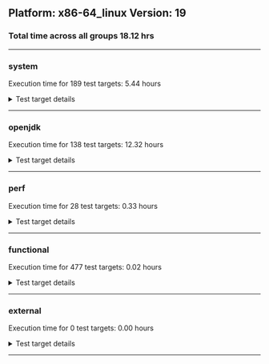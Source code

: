 ## Platform: x86-64_linux Version: 19 
### Total time across all groups 18.12 hrs 
---

###  system
 Execution time for  189  test targets:  5.44  hours
<details><summary>Test target details</summary>

| Test Target Name | Time |
| --- | --- |
| TestJlmRemoteThreadAuth_1 | 956348.00  ms|
| TestJlmRemoteThreadAuth_0 | 935874.00  ms|
| TestJlmRemoteThreadNoAuth_1 | 894273.00  ms|
| TestJlmRemoteThreadNoAuth_0 | 874737.00  ms|
| TestJlmRemoteMemoryAuth_0 | 753542.00  ms|
| TestJlmRemoteMemoryAuth_1 | 751542.00  ms|
| TestJlmRemoteMemoryNoAuth_1 | 715345.00  ms|
| TestJlmRemoteMemoryNoAuth_0 | 713647.00  ms|
| TestJlmRemoteClassAuth_0 | 706729.00  ms|
| TestJlmRemoteClassAuth_1 | 706358.00  ms|
| MiniMix_aot_5m_0 | 687066.00  ms|
| TestJlmRemoteClassNoAuth_1 | 686897.00  ms|
| TestJlmRemoteClassNoAuth_0 | 685752.00  ms|
| ConcurrentLoadTest_5m_0 | 347341.00  ms|
| ConcurrentLoadTest_5m_1 | 346937.00  ms|
| MiniMix_5m_0 | 346151.00  ms|
| MiniMix_5m_1 | 344284.00  ms|
| DBBLoadTest_5m_0 | 310359.00  ms|
| DBBLoadTest_5m_1 | 308754.00  ms|
| NioLoadTest_5m_1 | 308753.00  ms|
| NioLoadTest_5m_0 | 308499.00  ms|
| MauveSingleInvocLoad_HS_5m_1 | 303064.00  ms|
| MauveSingleThrdLoad_HS_5m_1 | 303025.00  ms|
| MauveMultiThrdLoad_5m_1 | 302991.00  ms|
| MauveSingleThrdLoad_HS_5m_0 | 302989.00  ms|
| MauveSingleInvocLoad_HS_5m_0 | 302975.00  ms|
| MauveMultiThrdLoad_5m_0 | 302947.00  ms|
| LambdaLoadTest_HS_5m_0 | 302916.00  ms|
| MathLoadTest_bigdecimal_5m_0 | 302799.00  ms|
| LambdaLoadTest_HS_5m_1 | 302729.00  ms|
| MathLoadTest_all_5m_1 | 302693.00  ms|
| MathLoadTest_bigdecimal_5m_1 | 302666.00  ms|
| ClassLoadingTest_5m_1 | 302662.00  ms|
| ClassLoadingTest_5m_0 | 302658.00  ms|
| MathLoadTest_all_5m_0 | 302633.00  ms|
| MathLoadTest_autosimd_5m_1 | 302605.00  ms|
| MathLoadTest_autosimd_5m_0 | 302596.00  ms|
| LangLoadTest_5m_0 | 302583.00  ms|
| UtilLoadTest_5m_1 | 302497.00  ms|
| LangLoadTest_5m_1 | 302467.00  ms|
| UtilLoadTest_5m_0 | 302409.00  ms|
| TestJlmRemoteNotifierProxyAuth_1 | 156729.00  ms|
| TestJlmRemoteNotifierProxyAuth_0 | 156591.00  ms|
| CLLoad_1 | 53836.00  ms|
| CLLoad_0 | 53704.00  ms|
| HCRLateAttachWorkload_previewEnabled_0 | 40132.00  ms|
| LockingLoadTest_0 | 32580.00  ms|
| LockingLoadTest_1 | 32493.00  ms|
| TestJlmLocal_1 | 27392.00  ms|
| TestJlmLocal_0 | 27365.00  ms|
| HCRLateAttachWorkload_previewEnabled_1 | 20744.00  ms|
| ParallelStreamsLoadTest_HS_1 | 20627.00  ms|
| ParallelStreamsLoadTest_HS_0 | 18703.00  ms|
| Jlink_ReqMod_0 | 7191.00  ms|
| Jlink_ReqMod_1 | 7188.00  ms|
| Jlink_GenOpt_1 | 6591.00  ms|
| Jlink_GenOpt_0 | 6542.00  ms|
| Jlink_AddMLimitM_1 | 6385.00  ms|
| Jlink_AddMLimitM_0 | 6380.00  ms|
| PatModImg_Adv_0 | 4853.00  ms|
| PatModImg_Adv_1 | 4826.00  ms|
| UpgModPath_Jar_0 | 4734.00  ms|
| UpgModPath_Jar_1 | 4706.00  ms|
| PatModImg_PlatMod_0 | 4686.00  ms|
| PatModImg_Unex_1 | 4645.00  ms|
| PatModImg_Unex_0 | 4633.00  ms|
| PatModImg_AppMod_0 | 4631.00  ms|
| UpgModPath_JarImg_1 | 4621.00  ms|
| UpgModPath_JarImg_0 | 4617.00  ms|
| CpMpJlink_1 | 4616.00  ms|
| PatModImg_PlatMod_1 | 4613.00  ms|
| PatModImg_AppMod_1 | 4610.00  ms|
| CpMpJlink_0 | 4522.00  ms|
| UpgModPath_Exp_0 | 4413.00  ms|
| UpgModPath_Exp_1 | 4395.00  ms|
| UpgModPath_ExpImg_1 | 4342.00  ms|
| UpgModPath_ExpImg_0 | 4340.00  ms|
| CLTestImg_1 | 4122.00  ms|
| CLTestImg_0 | 4042.00  ms|
| PatMod_Adv_0 | 2527.00  ms|
| PatMod_Adv_1 | 2482.00  ms|
| AutoMod_Impl1_0 | 2452.00  ms|
| AutoMod2_1 | 2448.00  ms|
| AutoMod_Impl2_0 | 2419.00  ms|
| AutoMod_Impl1_1 | 2398.00  ms|
| AutoMod1_1 | 2386.00  ms|
| AutoMod2_0 | 2381.00  ms|
| InternalAPIs_0 | 2378.00  ms|
| AutoMod_Impl2_1 | 2377.00  ms|
| PatMod_Unex_1 | 2355.00  ms|
| AutoMod1_0 | 2350.00  ms|
| InternalAPIs_1 | 2349.00  ms|
| CpMpModJar_0 | 2345.00  ms|
| CpMpModJar_1 | 2340.00  ms|
| PatMod_AppMod_0 | 2331.00  ms|
| PatMod_PlatMod_1 | 2328.00  ms|
| AutoMod_Impl3_1 | 2328.00  ms|
| PatMod_AppMod_1 | 2321.00  ms|
| PatMod_Unex_0 | 2321.00  ms|
| AutoMod_Impl3_0 | 2312.00  ms|
| PatMod_PlatMod_0 | 2273.00  ms|
| SLTest_1 | 1942.00  ms|
| SLTest_0 | 1935.00  ms|
| CpMp3_1 | 1635.00  ms|
| CpMpModJar2_1 | 1595.00  ms|
| CpMp3_0 | 1593.00  ms|
| CpMpModJar3_0 | 1584.00  ms|
| CpMpModJar2_0 | 1582.00  ms|
| CpMpModJar3_1 | 1553.00  ms|
| CLTest_0 | 1511.00  ms|
| CpMp2_1 | 1485.00  ms|
| CpMp2_0 | 1478.00  ms|
| CLTest_1 | 1474.00  ms|
| CpMp_CpMp_0 | 1472.00  ms|
| CpMp_CpMp_1 | 1458.00  ms|
| CpMp_MP_0 | 1457.00  ms|
| CpMp_MP_1 | 1456.00  ms|
| MachineInfo_0 | 310.00  ms|
| JdiTest_0 | 23.00  ms|
| CLStressLayers_1 | 19.00  ms|
| ExplMod_0 | 19.00  ms|
| CLStressCRI_1 | 19.00  ms|
| CLStressLayers_0 | 19.00  ms|
| ExplMod_1 | 19.00  ms|
| CLStressLayers_2 | 19.00  ms|
| CLStressCRI_2 | 18.00  ms|
| CLStressCRI_0 | 18.00  ms|
| ExplMod_2 | 18.00  ms|
| OAuthTest_0 | 17.00  ms|
| JdiTest_1 | 17.00  ms|
| JdiTest_2 | 17.00  ms|
| CpMpModJar_2 | 16.00  ms|
| CpMpModJar2_2 | 16.00  ms|
| CpMp3_2 | 15.00  ms|
| LambdaLoadTest_HS_5m_2 | 15.00  ms|
| TestJlmRemoteMemoryAuth_2 | 15.00  ms|
| UtilLoadTest_5m_2 | 15.00  ms|
| TestJlmRemoteClassNoAuth_2 | 15.00  ms|
| TestJlmRemoteMemoryNoAuth_2 | 15.00  ms|
| MathLoadTest_autosimd_5m_2 | 15.00  ms|
| PatModImg_Unex_2 | 15.00  ms|
| AutoMod1_2 | 15.00  ms|
| ClassLoadingTest_5m_2 | 14.00  ms|
| AutoMod_Impl2_2 | 14.00  ms|
| CpMpModJar3_2 | 14.00  ms|
| PatModImg_Adv_2 | 14.00  ms|
| MauveSingleThrdLoad_HS_5m_2 | 14.00  ms|
| CpMp2_2 | 14.00  ms|
| TestJlmRemoteNotifierProxyAuth_2 | 14.00  ms|
| UpgModPath_JarImg_2 | 14.00  ms|
| MiniMix_5m_2 | 14.00  ms|
| PatMod_Unex_2 | 14.00  ms|
| Jlink_AddMLimitM_2 | 14.00  ms|
| PatModImg_AppMod_2 | 14.00  ms|
| SLTest_2 | 14.00  ms|
| PatMod_PlatMod_2 | 14.00  ms|
| TestJlmRemoteThreadAuth_2 | 14.00  ms|
| MauveMultiThrdLoad_5m_2 | 14.00  ms|
| AutoMod2_2 | 14.00  ms|
| PatMod_AppMod_2 | 14.00  ms|
| TestJlmLocal_2 | 14.00  ms|
| AutoMod_Impl3_2 | 14.00  ms|
| ConcurrentLoadTest_5m_2 | 14.00  ms|
| NioLoadTest_5m_2 | 14.00  ms|
| PatMod_Adv_2 | 14.00  ms|
| CLTest_2 | 14.00  ms|
| MathLoadTest_bigdecimal_5m_2 | 14.00  ms|
| ParallelStreamsLoadTest_HS_2 | 14.00  ms|
| InternalAPIs_2 | 14.00  ms|
| CLLoad_2 | 14.00  ms|
| UpgModPath_Exp_2 | 14.00  ms|
| MathLoadTest_all_5m_2 | 14.00  ms|
| UpgModPath_Jar_2 | 14.00  ms|
| Jlink_GenOpt_2 | 14.00  ms|
| TestJlmRemoteClassAuth_2 | 14.00  ms|
| CpMp_MP_2 | 14.00  ms|
| CLTestImg_2 | 14.00  ms|
| AutoMod_Impl1_2 | 13.00  ms|
| LangLoadTest_5m_2 | 13.00  ms|
| MauveSingleInvocLoad_HS_5m_2 | 13.00  ms|
| PatModImg_PlatMod_2 | 13.00  ms|
| HCRLateAttachWorkload_previewEnabled_2 | 13.00  ms|
| CpMpJlink_2 | 13.00  ms|
| CpMp_CpMp_2 | 13.00  ms|
| TestJlmRemoteThreadNoAuth_2 | 13.00  ms|
| Jlink_ReqMod_2 | 13.00  ms|
| DBBLoadTest_5m_2 | 13.00  ms|
| LockingLoadTest_2 | 13.00  ms|
| UpgModPath_ExpImg_2 | 13.00  ms|
</details>

---

###  openjdk
 Execution time for  138  test targets:  12.32  hours
<details><summary>Test target details</summary>

| Test Target Name | Time |
| --- | --- |
| jvm_compiler_0 | 5744431.00  ms|
| jvm_compiler_1 | 5543494.00  ms|
| jdk_tools_0 | 3222498.00  ms|
| jdk_net_1 | 2758086.00  ms|
| jdk_tools_1 | 2492197.00  ms|
| jdk_net_0 | 2411056.00  ms|
| jdk_security3_1 | 2098824.00  ms|
| jdk_lang_1 | 2095054.00  ms|
| jdk_security3_0 | 2093975.00  ms|
| jdk_lang_0 | 907105.00  ms|
| jdk_util_1 | 896594.00  ms|
| jdk_util_0 | 886903.00  ms|
| jdk_nio_1 | 742892.00  ms|
| jdk_nio_0 | 712336.00  ms|
| jdk_jfr_1 | 665709.00  ms|
| jdk_jfr_0 | 652708.00  ms|
| jdk_vector_1 | 636559.00  ms|
| jdk_vector_0 | 554891.00  ms|
| jdk_jdi_0 | 497501.00  ms|
| jdk_jdi_1 | 489875.00  ms|
| jdk_jmx_1 | 427833.00  ms|
| jdk_beans_0 | 413194.00  ms|
| jdk_beans_1 | 411461.00  ms|
| jdk_security4_0 | 388715.00  ms|
| jdk_security4_1 | 386437.00  ms|
| jdk_jmx_0 | 377055.00  ms|
| hotspot_custom_0 | 313585.00  ms|
| hotspot_custom_1 | 312208.00  ms|
| hotspot_serviceability_jvmti_0 | 304828.00  ms|
| hotspot_serviceability_jvmti_1 | 300593.00  ms|
| jdk_time_0 | 256970.00  ms|
| jdk_other_1 | 254390.00  ms|
| jdk_time_1 | 248864.00  ms|
| jdk_security1_1 | 238164.00  ms|
| jdk_rmi_0 | 232579.00  ms|
| jdk_security1_0 | 226012.00  ms|
| jdk_other_0 | 222014.00  ms|
| jdk_imageio_1 | 203469.00  ms|
| jdk_imageio_0 | 201030.00  ms|
| jdk_foreign_0 | 195766.00  ms|
| jdk_rmi_1 | 172004.00  ms|
| jdk_foreign_1 | 166048.00  ms|
| jdk_management_1 | 147837.00  ms|
| jdk_management_0 | 141243.00  ms|
| jdk_instrument_1 | 135591.00  ms|
| jdk_instrument_0 | 131992.00  ms|
| jdk_security2_0 | 123880.00  ms|
| jdk_text_0 | 119314.00  ms|
| jdk_io_0 | 114570.00  ms|
| jdk_io_1 | 112909.00  ms|
| jdk_text_1 | 109816.00  ms|
| jdk_security2_1 | 108256.00  ms|
| jdk_math_0 | 86061.00  ms|
| jdk_math_1 | 85868.00  ms|
| jdk_custom_0 | 44164.00  ms|
| jdk_custom_1 | 41003.00  ms|
| jdk_svc_sanity_1 | 39263.00  ms|
| jdk_svc_sanity_0 | 39204.00  ms|
| jdk11_tier1_buffer_0 | 38778.00  ms|
| jdk11_tier1_buffer_1 | 38153.00  ms|
| runtime_nestmate_0 | 32610.00  ms|
| runtime_nestmate_1 | 31228.00  ms|
| jdk_security_infra_1 | 29702.00  ms|
| jdk_security_infra_0 | 27952.00  ms|
| jdk_build_1 | 27424.00  ms|
| jdk_build_0 | 24555.00  ms|
| jdk_native_sanity_0 | 18515.00  ms|
| jdk_native_sanity_1 | 16412.00  ms|
| jdk_foreign_native_1 | 15231.00  ms|
| jdk_foreign_native_0 | 15218.00  ms|
| jdk11_tier1_iso8859_1 | 14734.00  ms|
| jdk_lang_native_0 | 14723.00  ms|
| jdk11_tier1_iso8859_0 | 14669.00  ms|
| jdk_lang_native_1 | 14594.00  ms|
| jvm_native_sanity_1 | 12680.00  ms|
| jvm_native_sanity_0 | 12257.00  ms|
| langtools_custom_0 | 10268.00  ms|
| langtools_custom_1 | 9573.00  ms|
| jdk_swing_2 | 27.00  ms|
| jdk_swing_0 | 26.00  ms|
| jdk_security2_2 | 22.00  ms|
| jdk_jfc_demo_1 | 20.00  ms|
| jdk_sound_1 | 20.00  ms|
| jdk_awt_2 | 20.00  ms|
| jdk_client_sanity_1 | 19.00  ms|
| jdk_awt_0 | 19.00  ms|
| jdk_2d_1 | 19.00  ms|
| jdk_2d_2 | 19.00  ms|
| hotspot_custom_2 | 18.00  ms|
| jdk_client_sanity_0 | 18.00  ms|
| jdk_sound_2 | 18.00  ms|
| jdk_jfc_demo_0 | 18.00  ms|
| jdk_2d_0 | 17.00  ms|
| jdk_client_sanity_2 | 17.00  ms|
| jdk_sound_0 | 16.00  ms|
| jdk_jfc_demo_2 | 16.00  ms|
| jdk_foreign_native_2 | 16.00  ms|
| jdk_awt_1 | 16.00  ms|
| jdk_security3_2 | 16.00  ms|
| jdk_swing_1 | 16.00  ms|
| jdk_foreign_2 | 15.00  ms|
| jdk_tools_2 | 15.00  ms|
| jdk_jmx_2 | 15.00  ms|
| jdk_svc_sanity_2 | 15.00  ms|
| jvm_native_sanity_2 | 15.00  ms|
| jdk_beans_2 | 15.00  ms|
| jdk_lang_2 | 15.00  ms|
| runtime_nestmate_2 | 15.00  ms|
| jdk_security1_2 | 15.00  ms|
| jdk_nio_2 | 15.00  ms|
| jdk_lang_native_win_0 | 15.00  ms|
| jdk_lang_native_2 | 15.00  ms|
| jdk_math_2 | 14.00  ms|
| jdk11_tier1_buffer_2 | 14.00  ms|
| jdk_net_2 | 14.00  ms|
| jdk11_tier1_iso8859_2 | 14.00  ms|
| jdk_vector_2 | 14.00  ms|
| jdk_lang_native_win_2 | 14.00  ms|
| jdk_time_2 | 14.00  ms|
| jdk_util_2 | 14.00  ms|
| jdk_security_infra_2 | 14.00  ms|
| jdk_other_2 | 14.00  ms|
| jdk_build_2 | 14.00  ms|
| jdk_lang_native_win_1 | 14.00  ms|
| jdk_jdi_2 | 14.00  ms|
| jdk_rmi_2 | 13.00  ms|
| jdk_custom_2 | 13.00  ms|
| jdk_jfr_2 | 13.00  ms|
| jdk_management_2 | 13.00  ms|
| jdk_security4_2 | 13.00  ms|
| jvm_compiler_2 | 13.00  ms|
| jdk_imageio_2 | 13.00  ms|
| jdk_instrument_2 | 13.00  ms|
| langtools_custom_2 | 13.00  ms|
| jdk_native_sanity_2 | 12.00  ms|
| jdk_text_2 | 12.00  ms|
| jdk_io_2 | 12.00  ms|
| hotspot_serviceability_jvmti_2 | 9.00  ms|
</details>

---

###  perf
 Execution time for  28  test targets:  0.33  hours
<details><summary>Test target details</summary>

| Test Target Name | Time |
| --- | --- |
| IdleMicrobenchmark_HS_0 | 391817.00  ms|
| renaissance-future-genetic_0 | 318456.00  ms|
| renaissance-fj-kmeans_0 | 170039.00  ms|
| renaissance-philosophers_0 | 76234.00  ms|
| renaissance-par-mnemonics_0 | 64924.00  ms|
| renaissance-finagle-http_0 | 63771.00  ms|
| renaissance-mnemonics_0 | 62944.00  ms|
| renaissance-scala-kmeans_0 | 12959.00  ms|
| dacapo-avrora_0 | 12071.00  ms|
| dacapo-h2_0 | 10753.00  ms|
| dacapo-jython_0 | 7432.00  ms|
| dacapo-sunflow_0 | 2725.00  ms|
| dacapo-xalan_0 | 2483.00  ms|
| dacapo-pmd_0 | 2122.00  ms|
| dacapo-fop_0 | 1580.00  ms|
| dacapo-luindex_0 | 1446.00  ms|
| renaissance-chi-square_0 | 25.00  ms|
| renaissance-finagle-chirper_0 | 24.00  ms|
| renaissance-movie-lens_0 | 24.00  ms|
| renaissance-db-shootout_0 | 23.00  ms|
| renaissance-dec-tree_0 | 23.00  ms|
| renaissance-als_0 | 22.00  ms|
| renaissance-gauss-mix_0 | 21.00  ms|
| dacapo-tomcat_0 | 20.00  ms|
| renaissance-log-regression_0 | 20.00  ms|
| renaissance-akka-uct_0 | 20.00  ms|
| dacapo-lusearch-fix_0 | 18.00  ms|
| renaissance-naive-bayes_0 | 15.00  ms|
</details>

---

###  functional
 Execution time for  477  test targets:  0.02  hours
<details><summary>Test target details</summary>

| Test Target Name | Time |
| --- | --- |
| MBCS_Tests_charsets_0 | 55361.00  ms|
| SecurityTests_0 | 5015.00  ms|
| MBCS_Tests_codepoint_linux_0 | 3979.00  ms|
| MBCS_Tests_unicode_linux_0 | 2182.00  ms|
| cmdLineTester_libpathTestRtfChild_0 | 980.00  ms|
| MBCS_Tests_language_tag_0 | 657.00  ms|
| MBCS_Tests_property_utf8_0 | 654.00  ms|
| testExample_0 | 636.00  ms|
| MBCS_Tests_datetime_0 | 630.00  ms|
| Jep334Tests_0 | 595.00  ms|
| Jep360Tests_0 | 568.00  ms|
| MBCS_Tests_datetime_formatter_0 | 546.00  ms|
| Jep371Tests_0 | 516.00  ms|
| RegularClassAndInterfaceFinalFieldTests_0 | 512.00  ms|
| Jep384Tests_0 | 504.00  ms|
| testXXArgumentTesting_0 | 499.00  ms|
| IllegalAccessProtectedMethodTest_0 | 484.00  ms|
| StringIndentTests_0 | 481.00  ms|
| jsr292BootstrapTest_0 | 477.00  ms|
| MBCS_Tests_new_jp_era_0 | 380.00  ms|
| cmdLineTester_getPid_0 | 315.00  ms|
| MBCS_Tests_StAX_zh_CN_linux_0 | 89.00  ms|
| MBCS_Tests_StAX_zh_TW_linux_0 | 88.00  ms|
| MBCS_Tests_StAX_ja_JP_linux_0 | 88.00  ms|
| MBCS_Tests_StAX_ko_KR_linux_0 | 87.00  ms|
| MBCS_Tests_i18n_ko_KR_linux_0 | 86.00  ms|
| MBCS_Tests_locale_matching_ja_JP_linux_0 | 85.00  ms|
| MBCS_Tests_i18n_zh_CN_linux_0 | 82.00  ms|
| MBCS_Tests_i18n_zh_TW_linux_0 | 82.00  ms|
| MBCS_Tests_i18n_ja_JP_linux_0 | 81.00  ms|
| MBCS_Tests_locale_matching_zh_TW_linux_0 | 80.00  ms|
| MBCS_Tests_locale_matching_ko_KR_linux_0 | 79.00  ms|
| MBCS_Tests_locale_matching_zh_CN_linux_0 | 79.00  ms|
| MBCS_Tests_Compiler_ja_JP_linux_0 | 50.00  ms|
| MBCS_Tests_scanner_ja_JP_linux_0 | 42.00  ms|
| MBCS_Tests_Compiler_zh_CN_linux_0 | 32.00  ms|
| MBCS_Tests_Compiler_zh_TW_linux_0 | 31.00  ms|
| MBCS_Tests_formatter_zh_CN_linux_0 | 30.00  ms|
| MBCS_Tests_jdbc41_ja_JP_linux_0 | 29.00  ms|
| MBCS_Tests_compact_number_format_ja_JP_linux_0 | 29.00  ms|
| MBCS_Tests_scanner_zh_CN_linux_0 | 29.00  ms|
| MBCS_Tests_jdbc41_zh_CN_linux_0 | 29.00  ms|
| MBCS_Tests_Compiler_ko_KR_linux_0 | 29.00  ms|
| MBCS_Tests_locale_matching_zh_CN_aix_0 | 29.00  ms|
| MBCS_Tests_record_ko_KR_linux_0 | 29.00  ms|
| MBCS_Tests_compact_number_format_ko_KR_linux_0 | 29.00  ms|
| MBCS_Tests_codepage_zh_CN_linux_0 | 29.00  ms|
| MBCS_Tests_IDN_ja_JP_linux_0 | 29.00  ms|
| MBCS_Tests_pref_zh_CN_linux_0 | 29.00  ms|
| MBCS_Tests_file_zh_TW_linux_0 | 29.00  ms|
| MBCS_Tests_switch_expressions_zh_CN_linux_0 | 29.00  ms|
| MBCS_Tests_file_ja_JP_linux_0 | 29.00  ms|
| MBCS_Tests_jaxp14_ko_KR_linux_0 | 29.00  ms|
| MBCS_Tests_switch_expressions_ko_KR_linux_0 | 29.00  ms|
| MBCS_Tests_sealed_classes_zh_TW_linux_0 | 28.00  ms|
| MBCS_Tests_pref_ko_KR_linux_0 | 28.00  ms|
| MBCS_Tests_sealed_classes_zh_CN_linux_0 | 28.00  ms|
| MBCS_Tests_pattern_matching_instanceof_zh_CN_linux_0 | 28.00  ms|
| MBCS_Tests_jaxp14_zh_TW_linux_0 | 28.00  ms|
| MBCS_Tests_env_zh_CN_linux_0 | 28.00  ms|
| MBCS_Tests_pref_ja_JP_linux_0 | 28.00  ms|
| MBCS_Tests_nio_zh_TW_linux_0 | 28.00  ms|
| MBCS_Tests_text_blocks_ko_KR_linux_0 | 28.00  ms|
| MBCS_Tests_formatter_ko_KR_linux_0 | 28.00  ms|
| MBCS_Tests_urlclassloader_zh_CN_linux_0 | 28.00  ms|
| MBCS_Tests_switch_expressions_zh_TW_linux_0 | 28.00  ms|
| MBCS_Tests_jdbc41_zh_TW_linux_0 | 28.00  ms|
| MBCS_Tests_scanner_ko_KR_linux_0 | 28.00  ms|
| MBCS_Tests_record_zh_CN_linux_0 | 28.00  ms|
| MBCS_Tests_formatter_ja_JP_linux_0 | 28.00  ms|
| MBCS_Tests_record_zh_TW_linux_0 | 28.00  ms|
| MBCS_Tests_coin_zh_TW_linux_0 | 28.00  ms|
| MBCS_Tests_regex_ko_KR_linux_0 | 28.00  ms|
| MBCS_Tests_codepage_zh_TW_linux_0 | 28.00  ms|
| MBCS_Tests_urlclassloader_ko_KR_linux_0 | 28.00  ms|
| MBCS_Tests_formatter_zh_TW_linux_0 | 28.00  ms|
| MBCS_Tests_pattern_matching_instanceof_ko_KR_linux_0 | 28.00  ms|
| MBCS_Tests_file_zh_CN_linux_0 | 28.00  ms|
| MBCS_Tests_compact_number_format_zh_TW_linux_0 | 28.00  ms|
| MBCS_Tests_IDN_ko_KR_linux_0 | 28.00  ms|
| MBCS_Tests_coin_ja_JP_linux_0 | 28.00  ms|
| MBCS_Tests_env_zh_TW_linux_0 | 28.00  ms|
| MBCS_Tests_sealed_classes_ja_JP_linux_0 | 28.00  ms|
| MBCS_Tests_urlclassloader_ja_JP_linux_0 | 28.00  ms|
| MBCS_Tests_pref_zh_TW_linux_0 | 28.00  ms|
| MBCS_Tests_IDN_zh_TW_linux_0 | 28.00  ms|
| MBCS_Tests_codepage_ja_JP_linux_0 | 27.00  ms|
| MBCS_Tests_urlclassloader_zh_TW_linux_0 | 27.00  ms|
| MBCS_Tests_regex_zh_TW_linux_0 | 27.00  ms|
| MBCS_Tests_regex_zh_CN_linux_0 | 27.00  ms|
| MBCS_Tests_jaxp14_ja_JP_linux_0 | 27.00  ms|
| MBCS_Tests_jaxp14_zh_CN_linux_0 | 27.00  ms|
| MBCS_Tests_locale_matching_ZH_TW_aix_0 | 27.00  ms|
| MBCS_Tests_annotation_ko_KR_linux_0 | 27.00  ms|
| MBCS_Tests_nio_ko_KR_linux_0 | 27.00  ms|
| MBCS_Tests_text_blocks_zh_TW_linux_0 | 27.00  ms|
| MBCS_Tests_text_blocks_zh_CN_linux_0 | 27.00  ms|
| MBCS_Tests_file_ko_KR_linux_0 | 27.00  ms|
| MBCS_Tests_pattern_matching_instanceof_ja_JP_linux_0 | 27.00  ms|
| MBCS_Tests_annotation_zh_TW_linux_0 | 27.00  ms|
| MBCS_Tests_pattern_matching_instanceof_zh_TW_linux_0 | 27.00  ms|
| MBCS_Tests_sealed_classes_ko_KR_linux_0 | 27.00  ms|
| MBCS_Tests_annotation_ja_JP_linux_0 | 26.00  ms|
| MBCS_Tests_record_ja_JP_linux_0 | 26.00  ms|
| MBCS_Tests_env_ja_JP_linux_0 | 26.00  ms|
| MBCS_Tests_codepage_ko_KR_linux_0 | 26.00  ms|
| MBCS_Tests_IDN_zh_CN_linux_0 | 26.00  ms|
| MBCS_Tests_coin_zh_CN_linux_0 | 26.00  ms|
| MBCS_Tests_regex_ja_JP_linux_0 | 26.00  ms|
| MBCS_Tests_text_blocks_ja_JP_linux_0 | 26.00  ms|
| MBCS_Tests_nio_ja_JP_linux_0 | 26.00  ms|
| MBCS_Tests_formatter_ZH_TW_aix_0 | 26.00  ms|
| MBCS_Tests_jdbc41_ko_KR_linux_0 | 26.00  ms|
| MBCS_Tests_compact_number_format_zh_CN_linux_0 | 26.00  ms|
| MBCS_Tests_env_ko_KR_linux_0 | 26.00  ms|
| MBCS_Tests_coin_ko_KR_linux_0 | 26.00  ms|
| MBCS_Tests_annotation_zh_CN_linux_0 | 26.00  ms|
| MBCS_Tests_switch_expressions_ja_JP_linux_0 | 26.00  ms|
| MBCS_Tests_nio_zh_CN_linux_0 | 25.00  ms|
| Jep397Tests_testSubClassOfSealedSuperFromDifferentPackageInSameUnamedModule_0 | 25.00  ms|
| MBCS_Tests_scanner_zh_TW_linux_0 | 25.00  ms|
| Jep397Tests_0 | 24.00  ms|
| Jep397Tests_testSubClassOfSealedSuperFromDifferentModule_0 | 24.00  ms|
| Jep397Tests_testSubClassOfSealedSuperFromDifferentPackageInSameNamedModule_0 | 24.00  ms|
| SyntheticGCWorkload_TestCase_0 | 23.00  ms|
| MBCS_Tests_text_blocks_KO_KR_aix_0 | 21.00  ms|
| vmLifecyleTests_0 | 17.00  ms|
| vmLifecyleTests_2 | 16.00  ms|
| vmLifecyleTests_3 | 16.00  ms|
| vmLifecyleTests_4 | 16.00  ms|
| vmLifecyleTests_1 | 16.00  ms|
| vmLifecyleTests_5 | 16.00  ms|
| MBCS_Tests_IDN_Zh_TW_aix_0 | 14.00  ms|
| cmdLineTester_classesdbgddrext_zos_0 | 13.00  ms|
| MBCS_Tests_locale_matching_zh_TW_aix_0 | 13.00  ms|
| MBCS_Tests_codepage_ZH_TW_aix_0 | 12.00  ms|
| MBCS_Tests_compact_number_format_zh_CN_aix_0 | 12.00  ms|
| MBCS_Tests_file_cn_windows_0 | 12.00  ms|
| MBCS_Tests_file_Ja_JP.aix_0 | 12.00  ms|
| MBCS_Tests_scanner_windows_0 | 12.00  ms|
| MBCS_Tests_record_ZH_TW_aix_0 | 12.00  ms|
| MBCS_Tests_sealed_classes_zh_TW_aix_0 | 12.00  ms|
| MBCS_Tests_compact_number_format_zh_TW_aix_0 | 12.00  ms|
| MBCS_Tests_file_Zh_TW.aix_0 | 12.00  ms|
| MBCS_Tests_codepage_zh_TW_aix_0 | 12.00  ms|
| MBCS_Tests_codepage_ko_windows_0 | 12.00  ms|
| MBCS_Tests_IDN_ZH_CN_aix_0 | 12.00  ms|
| MBCS_Tests_record_zh_CN_aix_0 | 12.00  ms|
| MBCS_Tests_sealed_classes_Ja_JP_aix_0 | 12.00  ms|
| MBCS_Tests_jaxp14_JA_JP_aix_0 | 12.00  ms|
| MBCS_Tests_formatter_cn_windows_0 | 12.00  ms|
| MBCS_Tests_pattern_matching_instanceof_zh_TW_aix_0 | 12.00  ms|
| MBCS_Tests_compact_number_format_ja_JP_aix_0 | 12.00  ms|
| MBCS_Tests_codepage_cn_windows_0 | 12.00  ms|
| MBCS_Tests_Compiler_zh_CN_aix_0 | 12.00  ms|
| MBCS_Tests_sealed_classes_Zh_TW_aix_0 | 12.00  ms|
| MBCS_Tests_text_blocks_ja_JP_aix_0 | 12.00  ms|
| MBCS_Tests_record_ZH_CN_aix_0 | 12.00  ms|
| MBCS_Tests_StAX_JA_JP_aix_0 | 12.00  ms|
| MBCS_Tests_pattern_matching_instanceof_Zh_TW_aix_0 | 12.00  ms|
| MBCS_Tests_i18n_ZH_TW_aix_0 | 12.00  ms|
| MBCS_Tests_codepoint_windows_0 | 12.00  ms|
| MBCS_Tests_coin_windows_0 | 12.00  ms|
| MBCS_Tests_switch_expressions_windows_0 | 12.00  ms|
| MBCS_Tests_IDN_ZH_TW_aix_0 | 12.00  ms|
| MBCS_Tests_formatter_tw_windows_0 | 12.00  ms|
| MBCS_Tests_regex_JA_JP_aix_0 | 12.00  ms|
| MBCS_Tests_urlclassloader_JA_JP_aix_0 | 12.00  ms|
| MBCS_Tests_locale_matching_JA_JP_aix_0 | 12.00  ms|
| MBCS_Tests_nio_cn_windows_0 | 12.00  ms|
| MBCS_Tests_text_blocks_ZH_CN_aix_0 | 12.00  ms|
| MBCS_Tests_jdbc41_ZH_TW_aix_0 | 12.00  ms|
| MBCS_Tests_compact_number_format_Zh_CN_aix_0 | 12.00  ms|
| MBCS_Tests_locale_matching_KO_KR_aix_0 | 12.00  ms|
| MBCS_Tests_formatter_JA_JP_aix_0 | 12.00  ms|
| MBCS_Tests_jaxp14_windows_0 | 12.00  ms|
| MBCS_Tests_urlclassloader_tw_windows_0 | 12.00  ms|
| MBCS_Tests_pref_ko_KR_aix_0 | 12.00  ms|
| MBCS_Tests_record_ja_JP_aix_0 | 12.00  ms|
| MBCS_Tests_regex_Zh_CN_aix_0 | 12.00  ms|
| MBCS_Tests_sealed_classes_Zh_CN_aix_0 | 12.00  ms|
| MBCS_Tests_urlclassloader_zh_CN_aix_0 | 12.00  ms|
| MBCS_Tests_Compiler_ZH_CN_aix_0 | 12.00  ms|
| MBCS_Tests_locale_matching_Ja_JP_aix_0 | 12.00  ms|
| MBCS_Tests_pref_ja_JP_aix_0 | 12.00  ms|
| MBCS_Tests_jdbc41_cn_windows_0 | 12.00  ms|
| MBCS_Tests_switch_expressions_KO_KR_aix_0 | 12.00  ms|
| MBCS_Tests_compact_number_format_ko_KR_aix_0 | 11.00  ms|
| MBCS_Tests_pref_ZH_CN_aix_0 | 11.00  ms|
| MBCS_Tests_formatter_Zh_TW_aix_0 | 11.00  ms|
| MBCS_Tests_Compiler_Ja_JP_aix_0 | 11.00  ms|
| MBCS_Tests_switch_expressions_zh_CN_aix_0 | 11.00  ms|
| MBCS_Tests_StAX_ZH_CN_aix_0 | 11.00  ms|
| MBCS_Tests_sealed_classes_ZH_CN_aix_0 | 11.00  ms|
| MBCS_Tests_pattern_matching_instanceof_ko_KR_aix_0 | 11.00  ms|
| MBCS_Tests_switch_expressions_Zh_TW_aix_0 | 11.00  ms|
| MBCS_Tests_IDN_ja_windows_0 | 11.00  ms|
| MBCS_Tests_codepage_tw_windows_0 | 11.00  ms|
| MBCS_Tests_jaxp14_Zh_TW_aix_0 | 11.00  ms|
| MBCS_Tests_text_blocks_JA_JP_aix_0 | 11.00  ms|
| MBCS_Tests_pattern_matching_instanceof_ZH_TW_aix_0 | 11.00  ms|
| MBCS_Tests_scanner_ja_windows_0 | 11.00  ms|
| MBCS_Tests_jdbc41_ZH_CN_aix_0 | 11.00  ms|
| MBCS_Tests_IDN_cn_windows_0 | 11.00  ms|
| MBCS_Tests_annotation_Ja_JP_aix_0 | 11.00  ms|
| MBCS_Tests_StAX_Zh_CN_aix_0 | 11.00  ms|
| MBCS_Tests_sealed_classes_ko_KR_aix_0 | 11.00  ms|
| MBCS_Tests_codepage_ko_KR_aix_0 | 11.00  ms|
| MBCS_Tests_pref_cn_windows_0 | 11.00  ms|
| MBCS_Tests_annotation_KO_KR_aix_0 | 11.00  ms|
| MBCS_Tests_formatter_windows_0 | 11.00  ms|
| MBCS_Tests_IDN_ja_JP_aix_0 | 11.00  ms|
| MBCS_Tests_regex_tw_windows_0 | 11.00  ms|
| MBCS_Tests_coin_zh_CN_aix_0 | 11.00  ms|
| MBCS_Tests_scanner_cn_windows_0 | 11.00  ms|
| MBCS_Tests_pref_KO_KR_aix_0 | 11.00  ms|
| MBCS_Tests_StAX_Zh_TW_aix_0 | 11.00  ms|
| MBCS_Tests_nio_ZH_TW_aix_0 | 11.00  ms|
| MBCS_Tests_annotation_ZH_CN_aix_0 | 11.00  ms|
| MBCS_Tests_pattern_matching_instanceof_zh_CN_aix_0 | 11.00  ms|
| MBCS_Tests_coin_ko_KR_aix_0 | 11.00  ms|
| MBCS_Tests_jaxp14_Zh_CN_aix_0 | 11.00  ms|
| MBCS_Tests_jaxp14_ZH_CN_aix_0 | 11.00  ms|
| MBCS_Tests_codepage_Zh_TW_aix_0 | 11.00  ms|
| MBCS_Tests_record_Ja_JP_aix_0 | 11.00  ms|
| MBCS_Tests_compact_number_format_ZH_CN_aix_0 | 11.00  ms|
| MBCS_Tests_urlclassloader_ko_KR_aix_0 | 11.00  ms|
| MBCS_Tests_switch_expressions_ZH_TW_aix_0 | 11.00  ms|
| MBCS_Tests_file_ko_windows_0 | 11.00  ms|
| MBCS_Tests_locale_matching_tw_windows_0 | 11.00  ms|
| MBCS_Tests_coin_ZH_TW_aix_0 | 11.00  ms|
| MBCS_Tests_urlclassloader_cn_windows_0 | 11.00  ms|
| MBCS_Tests_jdbc41_ko_windows_0 | 11.00  ms|
| MBCS_Tests_file_Zh_CN.aix_0 | 11.00  ms|
| MBCS_Tests_codepage_ZH_CN_aix_0 | 11.00  ms|
| MBCS_Tests_file_JA_JP.aix_0 | 11.00  ms|
| MBCS_Tests_i18n_windows_0 | 11.00  ms|
| MBCS_Tests_jaxp14_ja_windows_0 | 11.00  ms|
| MBCS_Tests_nio_zh_TW_aix_0 | 11.00  ms|
| MBCS_Tests_annotation_ZH_TW_aix_0 | 11.00  ms|
| MBCS_Tests_file_ja_JP.aix_0 | 11.00  ms|
| MBCS_Tests_annotation_Zh_CN_aix_0 | 11.00  ms|
| MBCS_Tests_regex_zh_TW_aix_0 | 11.00  ms|
| MBCS_Tests_urlclassloader_ja_JP_aix_0 | 11.00  ms|
| MBCS_Tests_regex_ja_windows_0 | 11.00  ms|
| MBCS_Tests_annotation_zh_CN_aix_0 | 11.00  ms|
| MBCS_Tests_codepage_ja_windows_0 | 11.00  ms|
| MBCS_Tests_nio_Zh_CN_aix_0 | 11.00  ms|
| MBCS_Tests_text_blocks_zh_CN_aix_0 | 11.00  ms|
| MBCS_Tests_StAX_Ja_JP_aix_0 | 11.00  ms|
| MBCS_Tests_StAX_windows_0 | 11.00  ms|
| MBCS_Tests_coin_ja_JP_aix_0 | 11.00  ms|
| MBCS_Tests_coin_JA_JP_aix_0 | 11.00  ms|
| MBCS_Tests_IDN_KO_KR_aix_0 | 11.00  ms|
| MBCS_Tests_compact_number_format_Ja_JP_aix_0 | 11.00  ms|
| MBCS_Tests_urlclassloader_ko_windows_0 | 11.00  ms|
| MBCS_Tests_regex_ZH_TW_aix_0 | 11.00  ms|
| MBCS_Tests_record_KO_KR_aix_0 | 11.00  ms|
| MBCS_Tests_annotation_zh_TW_aix_0 | 11.00  ms|
| MBCS_Tests_sealed_classes_KO_KR_aix_0 | 11.00  ms|
| MBCS_Tests_jaxp14_zh_CN_aix_0 | 11.00  ms|
| MBCS_Tests_record_Zh_TW_aix_0 | 11.00  ms|
| MBCS_Tests_coin_Ja_JP_aix_0 | 11.00  ms|
| MBCS_Tests_codepoint_aix_0 | 11.00  ms|
| MBCS_Tests_scanner_ZH_CN_aix_0 | 11.00  ms|
| MBCS_Tests_pref_windows_0 | 11.00  ms|
| MBCS_Tests_nio_ko_KR_aix_0 | 11.00  ms|
| MBCS_Tests_nio_KO_KR_aix_0 | 11.00  ms|
| MBCS_Tests_locale_matching_windows_0 | 11.00  ms|
| MBCS_Tests_regex_ZH_CN_aix_0 | 11.00  ms|
| MBCS_Tests_jdbc41_JA_JP_aix_0 | 11.00  ms|
| MBCS_Tests_file_zh_TW.aix_0 | 11.00  ms|
| MBCS_Tests_jaxp14_ko_windows_0 | 11.00  ms|
| MBCS_Tests_compact_number_format_windows_0 | 11.00  ms|
| MBCS_Tests_pref_JA_JP_aix_0 | 11.00  ms|
| MBCS_Tests_StAX_KO_KR_aix_0 | 11.00  ms|
| MBCS_Tests_sealed_classes_JA_JP_aix_0 | 11.00  ms|
| MBCS_Tests_env_windows_0 | 11.00  ms|
| MBCS_Tests_file_windows_0 | 11.00  ms|
| MBCS_Tests_record_zh_TW_aix_0 | 11.00  ms|
| MBCS_Tests_IDN_JA_JP_aix_0 | 11.00  ms|
| MBCS_Tests_scanner_JA_JP_aix_0 | 11.00  ms|
| MBCS_Tests_annotation_Zh_TW_aix_0 | 11.00  ms|
| MBCS_Tests_formatter_ja_JP_aix_0 | 11.00  ms|
| MBCS_Tests_coin_cn_windows_0 | 11.00  ms|
| MBCS_Tests_unicode_aix_0 | 11.00  ms|
| MBCS_Tests_file_zh_CN.aix_0 | 11.00  ms|
| MBCS_Tests_pref_Zh_CN_aix_0 | 11.00  ms|
| MBCS_Tests_env_ja_JP_aix_0 | 11.00  ms|
| MBCS_Tests_IDN_Ja_JP_aix_0 | 11.00  ms|
| MBCS_Tests_env_KO_KR_aix_0 | 11.00  ms|
| MBCS_Tests_codepage_zh_CN_aix_0 | 11.00  ms|
| MBCS_Tests_urlclassloader_windows_0 | 11.00  ms|
| MBCS_Tests_file_ZH_TW.aix_0 | 11.00  ms|
| MBCS_Tests_file_ja_windows_0 | 11.00  ms|
| MBCS_Tests_file_tw_windows_0 | 11.00  ms|
| MBCS_Tests_formatter_zh_TW_aix_0 | 11.00  ms|
| MBCS_Tests_locale_matching_ZH_CN_aix_0 | 11.00  ms|
| MBCS_Tests_jaxp14_cn_windows_0 | 11.00  ms|
| MBCS_Tests_formatter_ko_windows_0 | 11.00  ms|
| MBCS_Tests_formatter_Ja_JP_aix_0 | 11.00  ms|
| MBCS_Tests_locale_matching_ko_windows_0 | 11.00  ms|
| MBCS_Tests_text_blocks_Ja_JP_aix_0 | 11.00  ms|
| MBCS_Tests_Compiler_JA_JP_aix_0 | 11.00  ms|
| MBCS_Tests_StAX_zh_TW_aix_0 | 11.00  ms|
| MBCS_Tests_urlclassloader_Zh_CN_aix_0 | 11.00  ms|
| MBCS_Tests_urlclassloader_zh_TW_aix_0 | 11.00  ms|
| MBCS_Tests_jdbc41_zh_TW_aix_0 | 11.00  ms|
| MBCS_Tests_urlclassloader_ZH_CN_aix_0 | 11.00  ms|
| MBCS_Tests_pref_Zh_TW_aix_0 | 11.00  ms|
| MBCS_Tests_record_windows_0 | 11.00  ms|
| MBCS_Tests_pref_ZH_TW_aix_0 | 11.00  ms|
| MBCS_Tests_formatter_ja_windows_0 | 11.00  ms|
| MBCS_Tests_regex_ko_windows_0 | 11.00  ms|
| MBCS_Tests_nio_windows_0 | 11.00  ms|
| MBCS_Tests_regex_windows_0 | 11.00  ms|
| MBCS_Tests_record_JA_JP_aix_0 | 11.00  ms|
| MBCS_Tests_jaxp14_KO_KR_aix_0 | 11.00  ms|
| MBCS_Tests_pref_ko_windows_0 | 11.00  ms|
| MBCS_Tests_jaxp14_tw_windows_0 | 11.00  ms|
| MBCS_Tests_formatter_KO_KR_aix_0 | 11.00  ms|
| MBCS_Tests_StAX_tw_windows_0 | 11.00  ms|
| MBCS_Tests_compact_number_format_ZH_TW_aix_0 | 11.00  ms|
| MBCS_Tests_scanner_Zh_CN_aix_0 | 11.00  ms|
| MBCS_Tests_IDN_ko_windows_0 | 11.00  ms|
| MBCS_Tests_jdbc41_Ja_JP_aix_0 | 11.00  ms|
| MBCS_Tests_nio_Zh_TW_aix_0 | 11.00  ms|
| MBCS_Tests_jdbc41_windows_0 | 11.00  ms|
| MBCS_Tests_sealed_classes_windows_0 | 11.00  ms|
| MBCS_Tests_scanner_zh_CN_aix_0 | 11.00  ms|
| MBCS_Tests_i18n_ko_KR_aix_0 | 11.00  ms|
| MBCS_Tests_locale_matching_ko_KR_aix_0 | 11.00  ms|
| MBCS_Tests_formatter_ZH_CN_aix_0 | 11.00  ms|
| MBCS_Tests_file_ZH_CN.aix_0 | 11.00  ms|
| MBCS_Tests_jdbc41_KO_KR_aix_0 | 11.00  ms|
| MBCS_Tests_codepage_Zh_CN_aix_0 | 11.00  ms|
| MBCS_Tests_nio_ko_windows_0 | 11.00  ms|
| MBCS_Tests_sealed_classes_ZH_TW_aix_0 | 11.00  ms|
| MBCS_Tests_Compiler_ko_KR_aix_0 | 11.00  ms|
| MBCS_Tests_i18n_zh_TW_aix_0 | 11.00  ms|
| MBCS_Tests_i18n_Zh_TW_aix_0 | 11.00  ms|
| MBCS_Tests_codepage_Ja_JP_aix_0 | 11.00  ms|
| MBCS_Tests_formatter_Zh_CN_aix_0 | 10.00  ms|
| MBCS_Tests_pattern_matching_instanceof_Ja_JP_aix_0 | 10.00  ms|
| MBCS_Tests_scanner_zh_TW_aix_0 | 10.00  ms|
| MBCS_Tests_Compiler_zh_TW_aix_0 | 10.00  ms|
| MBCS_Tests_StAX_ko_KR_aix_0 | 10.00  ms|
| MBCS_Tests_Compiler_ja_JP_aix_0 | 10.00  ms|
| MBCS_Tests_regex_ja_JP_aix_0 | 10.00  ms|
| MBCS_Tests_scanner_KO_KR_aix_0 | 10.00  ms|
| MBCS_Tests_jdbc41_ja_windows_0 | 10.00  ms|
| MBCS_Tests_regex_ko_KR_aix_0 | 10.00  ms|
| MBCS_Tests_codepage_windows_0 | 10.00  ms|
| MBCS_Tests_i18n_JA_JP_aix_0 | 10.00  ms|
| MBCS_Tests_Compiler_windows_0 | 10.00  ms|
| MBCS_Tests_switch_expressions_zh_TW_aix_0 | 10.00  ms|
| MBCS_Tests_Compiler_ZH_TW_aix_0 | 10.00  ms|
| MBCS_Tests_pattern_matching_instanceof_JA_JP_aix_0 | 10.00  ms|
| MBCS_Tests_urlclassloader_KO_KR_aix_0 | 10.00  ms|
| MBCS_Tests_scanner_ZH_TW_aix_0 | 10.00  ms|
| MBCS_Tests_coin_Zh_TW_aix_0 | 10.00  ms|
| MBCS_Tests_jdbc41_zh_CN_aix_0 | 10.00  ms|
| MBCS_Tests_jdbc41_tw_windows_0 | 10.00  ms|
| MBCS_Tests_jdbc41_ko_KR_aix_0 | 10.00  ms|
| MBCS_Tests_text_blocks_windows_0 | 10.00  ms|
| MBCS_Tests_StAX_ZH_TW_aix_0 | 10.00  ms|
| MBCS_Tests_i18n_ZH_CN_aix_0 | 10.00  ms|
| MBCS_Tests_IDN_windows_0 | 10.00  ms|
| MBCS_Tests_env_ZH_CN_aix_0 | 10.00  ms|
| MBCS_Tests_switch_expressions_ko_KR_aix_0 | 10.00  ms|
| MBCS_Tests_StAX_ja_windows_0 | 10.00  ms|
| MBCS_Tests_i18n_Ja_JP_aix_0 | 10.00  ms|
| MBCS_Tests_scanner_ko_windows_0 | 10.00  ms|
| MBCS_Tests_nio_ja_JP_aix_0 | 10.00  ms|
| MBCS_Tests_text_blocks_ZH_TW_aix_0 | 10.00  ms|
| MBCS_Tests_pattern_matching_instanceof_ZH_CN_aix_0 | 10.00  ms|
| MBCS_Tests_nio_Ja_JP_aix_0 | 10.00  ms|
| MBCS_Tests_file_KO_KR.aix_0 | 10.00  ms|
| MBCS_Tests_text_blocks_zh_TW_aix_0 | 10.00  ms|
| MBCS_Tests_sealed_classes_ja_JP_aix_0 | 10.00  ms|
| MBCS_Tests_locale_matching_Zh_TW_aix_0 | 10.00  ms|
| MBCS_Tests_formatter_zh_CN_aix_0 | 10.00  ms|
| MBCS_Tests_codepage_JA_JP_aix_0 | 10.00  ms|
| MBCS_Tests_nio_tw_windows_0 | 10.00  ms|
| MBCS_Tests_switch_expressions_JA_JP_aix_0 | 10.00  ms|
| MBCS_Tests_urlclassloader_ZH_TW_aix_0 | 10.00  ms|
| MBCS_Tests_jaxp14_ja_JP_aix_0 | 10.00  ms|
| MBCS_Tests_jdbc41_Zh_TW_aix_0 | 10.00  ms|
| MBCS_Tests_StAX_ja_JP_aix_0 | 10.00  ms|
| MBCS_Tests_IDN_Zh_CN_aix_0 | 10.00  ms|
| MBCS_Tests_pattern_matching_instanceof_Zh_CN_aix_0 | 10.00  ms|
| MBCS_Tests_formatter_ko_KR_aix_0 | 10.00  ms|
| MBCS_Tests_sealed_classes_zh_CN_aix_0 | 10.00  ms|
| MBCS_Tests_i18n_Zh_CN_aix_0 | 10.00  ms|
| MBCS_Tests_StAX_ko_windows_0 | 10.00  ms|
| MBCS_Tests_urlclassloader_Ja_JP_aix_0 | 10.00  ms|
| MBCS_Tests_Compiler_KO_KR_aix_0 | 10.00  ms|
| MBCS_Tests_jaxp14_ZH_TW_aix_0 | 10.00  ms|
| MBCS_Tests_jdbc41_ja_JP_aix_0 | 10.00  ms|
| MBCS_Tests_locale_matching_cn_windows_0 | 10.00  ms|
| MBCS_Tests_coin_ZH_CN_aix_0 | 10.00  ms|
| MBCS_Tests_IDN_zh_CN_aix_0 | 10.00  ms|
| MBCS_Tests_pref_zh_CN_aix_0 | 10.00  ms|
| MBCS_Tests_compact_number_format_JA_JP_aix_0 | 10.00  ms|
| MBCS_Tests_pattern_matching_instanceof_ja_JP_aix_0 | 10.00  ms|
| MBCS_Tests_text_blocks_ko_KR_aix_0 | 10.00  ms|
| MBCS_Tests_IDN_zh_TW_aix_0 | 10.00  ms|
| MBCS_Tests_regex_zh_CN_aix_0 | 10.00  ms|
| MBCS_Tests_locale_matching_ja_windows_0 | 10.00  ms|
| MBCS_Tests_annotation_ko_KR_aix_0 | 10.00  ms|
| MBCS_Tests_coin_Zh_CN_aix_0 | 10.00  ms|
| MBCS_Tests_regex_cn_windows_0 | 10.00  ms|
| MBCS_Tests_i18n_ja_JP_aix_0 | 10.00  ms|
| MBCS_Tests_jdbc41_Zh_CN_aix_0 | 10.00  ms|
| MBCS_Tests_switch_expressions_Zh_CN_aix_0 | 10.00  ms|
| MBCS_Tests_urlclassloader_Zh_TW_aix_0 | 10.00  ms|
| MBCS_Tests_pattern_matching_instanceof_KO_KR_aix_0 | 10.00  ms|
| MBCS_Tests_pref_ja_windows_0 | 10.00  ms|
| MBCS_Tests_pref_Ja_JP_aix_0 | 10.00  ms|
| MBCS_Tests_regex_Ja_JP_aix_0 | 10.00  ms|
| MBCS_Tests_Compiler_Zh_TW_aix_0 | 10.00  ms|
| MBCS_Tests_file_ko_KR.aix_0 | 10.00  ms|
| MBCS_Tests_i18n_zh_CN_aix_0 | 10.00  ms|
| MBCS_Tests_codepage_ja_JP_aix_0 | 10.00  ms|
| MBCS_Tests_env_Zh_TW_aix_0 | 10.00  ms|
| MBCS_Tests_scanner_tw_windows_0 | 10.00  ms|
| MBCS_Tests_annotation_windows_0 | 10.00  ms|
| MBCS_Tests_compact_number_format_KO_KR_aix_0 | 10.00  ms|
| MBCS_Tests_nio_ja_windows_0 | 10.00  ms|
| MBCS_Tests_record_ko_KR_aix_0 | 10.00  ms|
| MBCS_Tests_coin_ko_windows_0 | 10.00  ms|
| MBCS_Tests_locale_matching_Zh_CN_aix_0 | 10.00  ms|
| MBCS_Tests_coin_tw_windows_0 | 10.00  ms|
| MBCS_Tests_coin_zh_TW_aix_0 | 10.00  ms|
| MBCS_Tests_record_Zh_CN_aix_0 | 10.00  ms|
| MBCS_Tests_pattern_matching_instanceof_windows_0 | 10.00  ms|
| MBCS_Tests_regex_Zh_TW_aix_0 | 10.00  ms|
| MBCS_Tests_text_blocks_Zh_CN_aix_0 | 10.00  ms|
| MBCS_Tests_pref_tw_windows_0 | 10.00  ms|
| MBCS_Tests_StAX_zh_CN_aix_0 | 10.00  ms|
| MBCS_Tests_IDN_ko_KR_aix_0 | 10.00  ms|
| MBCS_Tests_pref_zh_TW_aix_0 | 10.00  ms|
| MBCS_Tests_codepage_KO_KR_aix_0 | 10.00  ms|
| MBCS_Tests_locale_matching_ja_JP_aix_0 | 10.00  ms|
| MBCS_Tests_switch_expressions_ja_JP_aix_0 | 10.00  ms|
| MBCS_Tests_i18n_KO_KR_aix_0 | 10.00  ms|
| MBCS_Tests_switch_expressions_Ja_JP_aix_0 | 10.00  ms|
| MBCS_Tests_unicode_windows_0 | 10.00  ms|
| MBCS_Tests_nio_JA_JP_aix_0 | 10.00  ms|
| MBCS_Tests_env_ZH_TW_aix_0 | 10.00  ms|
| MBCS_Tests_compact_number_format_Zh_TW_aix_0 | 10.00  ms|
| MBCS_Tests_scanner_ko_KR_aix_0 | 10.00  ms|
| MBCS_Tests_coin_KO_KR_aix_0 | 10.00  ms|
| MBCS_Tests_scanner_Ja_JP_aix_0 | 10.00  ms|
| MBCS_Tests_env_Ja_JP_aix_0 | 10.00  ms|
| MBCS_Tests_jaxp14_zh_TW_aix_0 | 10.00  ms|
| MBCS_Tests_env_Zh_CN_aix_0 | 10.00  ms|
| MBCS_Tests_annotation_ja_JP_aix_0 | 10.00  ms|
| MBCS_Tests_annotation_JA_JP_aix_0 | 10.00  ms|
| MBCS_Tests_text_blocks_Zh_TW_aix_0 | 10.00  ms|
| MBCS_Tests_env_JA_JP_aix_0 | 10.00  ms|
| MBCS_Tests_regex_KO_KR_aix_0 | 10.00  ms|
| MBCS_Tests_urlclassloader_ja_windows_0 | 10.00  ms|
| MBCS_Tests_StAX_cn_windows_0 | 10.00  ms|
| MBCS_Tests_env_zh_CN_aix_0 | 10.00  ms|
| MBCS_Tests_switch_expressions_ZH_CN_aix_0 | 10.00  ms|
| MBCS_Tests_Compiler_Zh_CN_aix_0 | 10.00  ms|
| MBCS_Tests_env_ko_KR_aix_0 | 10.00  ms|
| MBCS_Tests_nio_ZH_CN_aix_0 | 10.00  ms|
| MBCS_Tests_jaxp14_ko_KR_aix_0 | 10.00  ms|
| MBCS_Tests_scanner_Zh_TW_aix_0 | 10.00  ms|
| MBCS_Tests_coin_ja_windows_0 | 10.00  ms|
| MBCS_Tests_nio_zh_CN_aix_0 | 10.00  ms|
| MBCS_Tests_jaxp14_Ja_JP_aix_0 | 9.00  ms|
| MBCS_Tests_env_zh_TW_aix_0 | 9.00  ms|
| MBCS_Tests_IDN_tw_windows_0 | 9.00  ms|
| MBCS_Tests_scanner_ja_JP_aix_0 | 9.00  ms|
</details>

---

###  external
 Execution time for  0  test targets:  0.00  hours
<details><summary>Test target details</summary>

| Test Target Name | Time |
| --- | --- |
</details>

---
